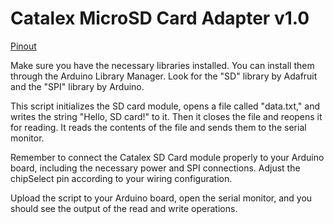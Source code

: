# Catalex MicroSD Card Adapter v1.0

[Pinout](https://mschoeffler.com/wp-content/uploads/2017/02/fritzing_bb.png)

Make sure you have the necessary libraries installed. You can install them through the Arduino Library Manager. Look for the "SD" library by Adafruit and the "SPI" library by Arduino.

This script initializes the SD card module, opens a file called "data.txt," and writes the string "Hello, SD card!" to it. Then it closes the file and reopens it for reading. It reads the contents of the file and sends them to the serial monitor.

Remember to connect the Catalex SD Card module properly to your Arduino board, including the necessary power and SPI connections. Adjust the chipSelect pin according to your wiring configuration.

Upload the script to your Arduino board, open the serial monitor, and you should see the output of the read and write operations.
